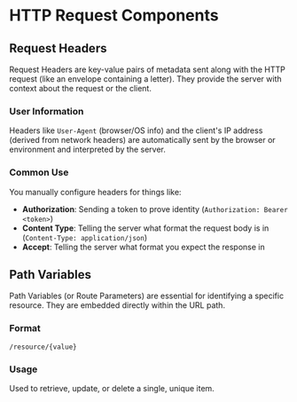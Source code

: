 # HTTP Request Components

## Request Headers
Request Headers are key-value pairs of metadata sent along with the HTTP request (like an envelope containing a letter). They provide the server with context about the request or the client.

### User Information
Headers like `User-Agent` (browser/OS info) and the client's IP address (derived from network headers) are automatically sent by the browser or environment and interpreted by the server.

### Common Use
You manually configure headers for things like:

- **Authorization**: Sending a token to prove identity (`Authorization: Bearer <token>`)
- **Content Type**: Telling the server what format the request body is in (`Content-Type: application/json`)
- **Accept**: Telling the server what format you expect the response in

## Path Variables
Path Variables (or Route Parameters) are essential for identifying a specific resource. They are embedded directly within the URL path.

### Format
`/resource/{value}`

### Usage
Used to retrieve, update, or delete a single, unique item.
